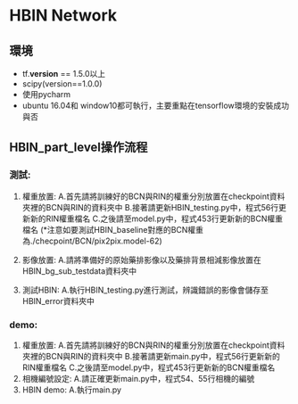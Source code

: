 # HBIN Network
## 環境
* tf.__version__ == 1.5.0以上
* scipy(version==1.0.0)
* 使用pycharm
* ubuntu 16.04和 window10都可執行，主要重點在tensorflow環境的安裝成功與否
## HBIN_part_level操作流程
### 測試:
1. 權重放置:
   A.首先請將訓練好的BCN與RIN的權重分別放置在checkpoint資料夾裡的BCN與RIN的資料夾中
   B.接著請更新HBIN_testing.py中，程式56行更新新的RIN權重檔名
   C.之後請至model.py中，程式453行更新新的BCN權重檔名
   (*注意如要測試HBIN_baseline對應的BCN權重為./checpoint/BCN/pix2pix.model-62)

2. 影像放置:
   A.請將準備好的原始藥排影像以及藥排背景相減影像放置在HBIN_bg_sub_testdata資料夾中

3. 測試HBIN:
   A.執行HBIN_testing.py進行測試，辨識錯誤的影像會儲存至HBIN_error資料夾中

### demo:
1. 權重放置:
   A.首先請將訓練好的BCN與RIN的權重分別放置在checkpoint資料夾裡的BCN與RIN的資料夾中
   B.接著請更新main.py中，程式56行更新新的RIN權重檔名
   C.之後請至model.py中，程式453行更新新的BCN權重檔名
2. 相機編號設定:
   A.請正確更新main.py中，程式54、55行相機的編號
3. HBIN demo:
   A.執行main.py
